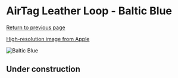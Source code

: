 # AirTag Leather Loop - Baltic Blue

[Return to previous page](/airtag)

[High-resolution image from Apple](https://store.storeimages.cdn-apple.com/8756/as-images.apple.com/is/MM043?wid=4500&hei=4500&fmt=png)

<div style="width: 512px"><img src="/almost_uncompressed/MM043.webp" alt="Baltic Blue"></div>

## Under construction
